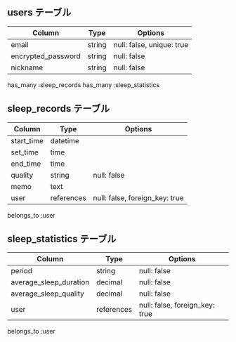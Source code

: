 ## users テーブル

| Column              | Type   | Options                    |
| ------------------- | ------ | -------------------------- |
| email               | string | null: false, unique: true  |
| encrypted_password  | string | null: false                |
| nickname            | string | null: false                |

  has_many :sleep_records
  has_many :sleep_statistics

## sleep_records テーブル

| Column      | Type       | Options                        |
| ----------- | ---------- | ------------------------------ |
| start_time  | datetime   |                                |
| set_time    | time       |                                |
| end_time    | time       |                                |
| quality     | string     | null: false                    |
| memo        | text       |                                |
| user        | references | null: false, foreign_key: true |

  belongs_to :user

## sleep_statistics テーブル

| Column                 | Type       | Options                        |
| ---------------------- | ---------- | ------------------------------ |
| period                 | string     | null: false                    |
| average_sleep_duration | decimal    | null: false                    |
| average_sleep_quality  | decimal    | null: false                    |
| user                   | references | null: false, foreign_key: true |

  belongs_to :user
